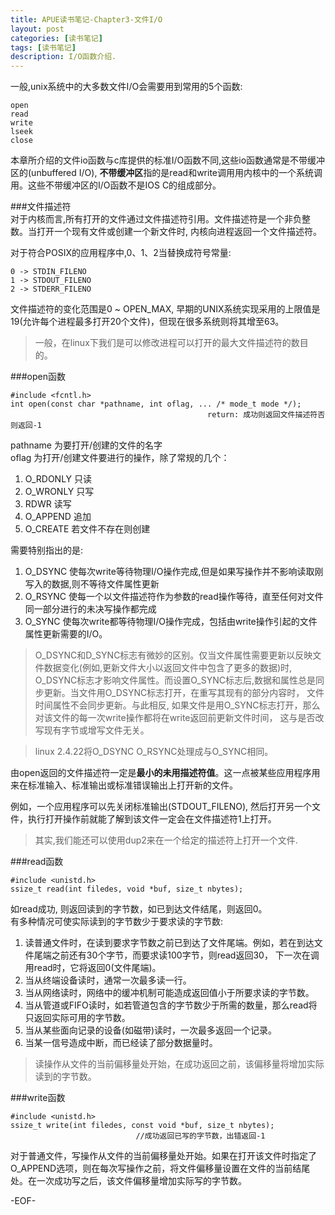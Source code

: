 ```yaml
---
title: APUE读书笔记-Chapter3-文件I/O
layout: post
categories: [读书笔记]
tags: [读书笔记]
description: I/O函数介绍. 
---
```


一般,unix系统中的大多数文件I/O会需要用到常用的5个函数:  

    open
    read
    write
    lseek
    close

本章所介绍的文件io函数与c库提供的标准I/O函数不同,这些io函数通常是不带缓冲区的(unbuffered I/O), **不带缓冲区**指的是read和write调用用内核中的一个系统调用。这些不带缓冲区的I/O函数不是IOS C的组成部分。  

###文件描述符  
对于内核而言,所有打开的文件通过文件描述符引用。文件描述符是一个非负整数。当打开一个现有文件或创建一个新文件时, 内核向进程返回一个文件描述符。  

对于符合POSIX的应用程序中,0、1、2当替换成符号常量:  
    
    0 -> STDIN_FILENO
    1 -> STDOUT_FILENO
    2 -> STDERR_FILENO  

文件描述符的变化范围是0 ~ OPEN_MAX, 早期的UNIX系统实现采用的上限值是19(允许每个进程最多打开20个文件)，但现在很多系统则将其增至63。  

> 一般，在linux下我们是可以修改进程可以打开的最大文件描述符的数目的。  

###open函数

    #include <fcntl.h>
    int open(const char *pathname, int oflag, ... /* mode_t mode */);
                                                return: 成功则返回文件描述符否则返回-1 

pathname 为要打开/创建的文件的名字  
oflag 为打开/创建文件要进行的操作，除了常规的几个： 

1. O_RDONLY 只读  
2. O_WRONLY 只写  
3. RDWR     读写  
4. O_APPEND 追加
5. O_CREATE 若文件不存在则创建  

需要特别指出的是:  
1. O_DSYNC  使每次write等待物理I/O操作完成,但是如果写操作并不影响读取刚写入的数据,则不等待文件属性更新  
2. O_RSYNC  使每一个以文件描述符作为参数的read操作等待，直至任何对文件同一部分进行的未决写操作都完成  
3. O_SYNC   使每次write都等待物理I/O操作完成，包括由write操作引起的文件属性更新需要的I/O。   

> O_DSYNC和D_SYNC标志有微妙的区别。仅当文件属性需要更新以反映文件数据变化(例如,更新文件大小以返回文件中包含了更多的数据)时,
O_DSYNC标志才影响文件属性。而设置O_SYNC标志后,数据和属性总是同步更新。当文件用O_DSYNC标志打开，在重写其现有的部分内容时，
文件时间属性不会同步更新。与此相反, 如果文件是用O_SYNC标志打开，那么对该文件的每一次write操作都将在write返回前更新文件时间，
这与是否改写现有字节或增写文件无关。  

> linux 2.4.22将O_DSYNC O_RSYNC处理成与O_SYNC相同。  

由open返回的文件描述符一定是**最小的未用描述符值**。这一点被某些应用程序用来在标准输入、标准输出或标准错误输出上打开新的文件。  

例如，一个应用程序可以先关闭标准输出(STDOUT_FILENO), 然后打开另一个文件，执行打开操作前就能了解到该文件一定会在文件描述符1上打开。

> 其实,我们能还可以使用dup2来在一个给定的描述符上打开一个文件.

###read函数

	#include <unistd.h>
	ssize_t read(int filedes, void *buf, size_t nbytes);  

如read成功, 则返回读到的字节数，如已到达文件结尾，则返回0。  
有多种情况可使实际读到的字节数少于要求读的字节数:   

1. 读普通文件时，在读到要求字节数之前已到达了文件尾端。例如，若在到达文件尾端之前还有30个字节，而要求读100字节，则read返回30，
下一次在调用read时，它将返回0(文件尾端)。  
2. 当从终端设备读时，通常一次最多读一行。  
3. 当从网络读时，网络中的缓冲机制可能造成返回值小于所要求读的字节数。  
4. 当从管道或FIFO读时，如若管道包含的字节数少于所需的数量，那么read将只返回实际可用的字节数。  
5. 当从某些面向记录的设备(如磁带)读时，一次最多返回一个记录。  
6. 当某一信号造成中断，而已经读了部分数据量时。  

> 读操作从文件的当前偏移量处开始，在成功返回之前，该偏移量将增加实际读到的字节数。  

###write函数

	#include <unistd.h>
	ssize_t write(int filedes, const void *buf, size_t nbytes);
								//成功返回已写的字节数，出错返回-1  

对于普通文件，写操作从文件的当前偏移量处开始。如果在打开该文件时指定了O_APPEND选项，则在每次写操作之前，将文件偏移量设置在文件的当前结尾处。在一次成功写之后，该文件偏移量增加实际写的字节数。  

-EOF-


